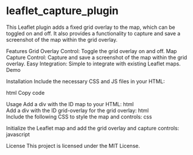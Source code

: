 # leaflet_capture_plugin

This Leaflet plugin adds a fixed grid overlay to the map, which can be toggled on and off. It also provides a functionality to capture and save a screenshot of the map within the grid overlay.

Features
Grid Overlay Control: Toggle the grid overlay on and off.
Map Capture Control: Capture and save a screenshot of the map within the grid overlay.
Easy Integration: Simple to integrate with existing Leaflet maps.
Demo

Installation
Include the necessary CSS and JS files in your HTML:

html
Copy code
<link rel="stylesheet" href="https://unpkg.com/leaflet@1.7.1/dist/leaflet.css" />
<script src="https://unpkg.com/leaflet@1.7.1/dist/leaflet.js"></script>
<script src="https://cdnjs.cloudflare.com/ajax/libs/html2canvas/1.4.1/html2canvas.min.js"></script>
<script src="https://cdnjs.cloudflare.com/ajax/libs/FileSaver.js/2.0.5/FileSaver.min.js"></script>
<link rel="stylesheet" href="https://cdnjs.cloudflare.com/ajax/libs/font-awesome/5.15.3/css/all.min.css" />
Usage
Add a div with the ID map to your HTML:
html

<div id="map"></div>
Add a div with the ID grid-overlay for the grid overlay:
html

<div id="grid-overlay" class="grid-overlay"></div>
Include the following CSS to style the map and controls:
css

Initialize the Leaflet map and add the grid overlay and capture controls:
javascript

License
This project is licensed under the MIT License.
